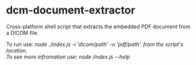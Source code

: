 # dcm-document-extractor

Cross-platform shell script that extracts the embedded PDF document from a DICOM file.

To run use: <i> node ./index.js -i 'dicom/path' -o 'pdf/path'.<i> from the script's location. <br>
To see more infromation use: <i> node /index.js --help<i>
